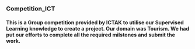 ### Competition_ICT
#### This is a Group competition provided by ICTAK to utilise our Supervised Learning knowledge to create a project. Our domain was Tourism. We had put our efforts to complete all the required milstones and submit the work.
